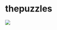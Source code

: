 # thepuzzles

<img src="https://img.icons8.com/external-nawicon-outline-color-nawicon/256/000000/external-puzzle-business-nawicon-outline-color-nawicon.png"/>
